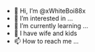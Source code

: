 - 👋 Hi, I’m @xWhiteBoi88x
- 👀 I’m interested in ...
- 🌱 I’m currently learning ...
- 💞️ I have wife and kids 
- 📫 How to reach me ...

<!---
xWhiteBoi88x/xWhiteBoi88x is a ✨ special ✨ repository because its `README.md` (this file) appears on your GitHub profile.
You can click the Preview link to take a look at your changes.
--->
